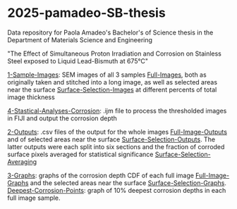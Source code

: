 # 2025-pamadeo-SB-thesis

Data repository for Paola Amadeo's Bachelor's of Science thesis in the Department of Materials Science and Engineering

"The Effect of Simultaneous Proton Irradiation and Corrosion on Stainless Steel exposed to Liquid Lead-Bismuth at 675°C"

[1-Sample-Images](1-Sample-Images/): SEM images of all 3 samples [Full-Images](1-Sample-Images/Full-Images/), both as originally taken and stitched into a long image, as well as selected areas near the surface [Surface-Selection-Images](1-Sample-Images/Surface-Selection-Images/) at different percents of total image thickness

[4-Stastical-Analyses-Corrosion](4-Statistical-Analyses-Corrosion.ijm): .ijm file to process the thresholded images in FIJI and output the corrosion depth

[2-Outputs](2-Outputs): .csv files of the output for the whole images [Full-Image-Outputs](2-Outputs/Full-Image-Outputs) and of selected areas near the surface [Surface-Selection-Outputs](2-Outputs/Surface-Selection-Outputs). The latter outputs were each split into six sections and the fraction of corroded surface pixels averaged for statistical significance [Surface-Selection-Averaging](2-Outputs/Surface-Selection-Averaging)

[3-Graphs](3-Graphs): graphs of the corrosion depth CDF of each full image [Full-Image-Graphs](3-Graphs/Full-Image-Graphs) and the selected areas near the surface [Surface-Selection-Graphs](3-Graphs/Surface-Selection-Graphs.xlsx). [Deepest-Corrosion-Points](3-Graphs/Deepest-Corrosion-Points.xlsx): graph of 10% deepest corrosion depths in each full image sample.
